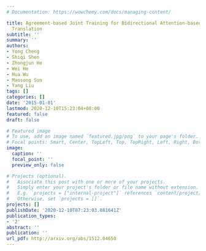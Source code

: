 ```yaml
---
# Documentation: https://wowchemy.com/docs/managing-content/

title: Agreement-based Joint Training for Bidirectional Attention-based Neural Machine
  Translation
subtitle: ''
summary: ''
authors:
- Yong Cheng
- Shiqi Shen
- Zhongjun He
- Wei He
- Hua Wu
- Maosong Sun
- Yang Liu
tags: []
categories: []
date: '2015-01-01'
lastmod: 2020-12-10T15:23:04+08:00
featured: false
draft: false

# Featured image
# To use, add an image named `featured.jpg/png` to your page's folder.
# Focal points: Smart, Center, TopLeft, Top, TopRight, Left, Right, BottomLeft, Bottom, BottomRight.
image:
  caption: ''
  focal_point: ''
  preview_only: false

# Projects (optional).
#   Associate this post with one or more of your projects.
#   Simply enter your project's folder or file name without extension.
#   E.g. `projects = ["internal-project"]` references `content/project/deep-learning/index.md`.
#   Otherwise, set `projects = []`.
projects: []
publishDate: '2020-12-10T07:23:03.881641Z'
publication_types:
- '2'
abstract: ''
publication: ''
url_pdf: http://arxiv.org/abs/1512.04650
---
```

